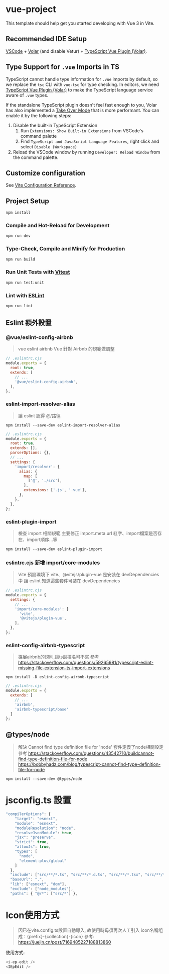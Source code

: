 # vue-project

This template should help get you started developing with Vue 3 in Vite.

## Recommended IDE Setup

[VSCode](https://code.visualstudio.com/) + [Volar](https://marketplace.visualstudio.com/items?itemName=Vue.volar) (and disable Vetur) + [TypeScript Vue Plugin (Volar)](https://marketplace.visualstudio.com/items?itemName=Vue.vscode-typescript-vue-plugin).

## Type Support for `.vue` Imports in TS

TypeScript cannot handle type information for `.vue` imports by default, so we replace the `tsc` CLI with `vue-tsc` for type checking. In editors, we need [TypeScript Vue Plugin (Volar)](https://marketplace.visualstudio.com/items?itemName=Vue.vscode-typescript-vue-plugin) to make the TypeScript language service aware of `.vue` types.

If the standalone TypeScript plugin doesn't feel fast enough to you, Volar has also implemented a [Take Over Mode](https://github.com/johnsoncodehk/volar/discussions/471#discussioncomment-1361669) that is more performant. You can enable it by the following steps:

1. Disable the built-in TypeScript Extension
    1) Run `Extensions: Show Built-in Extensions` from VSCode's command palette
    2) Find `TypeScript and JavaScript Language Features`, right click and select `Disable (Workspace)`
2. Reload the VSCode window by running `Developer: Reload Window` from the command palette.

## Customize configuration

See [Vite Configuration Reference](https://vitejs.dev/config/).

## Project Setup

```sh
npm install
```

### Compile and Hot-Reload for Development

```sh
npm run dev
```

### Type-Check, Compile and Minify for Production

```sh
npm run build
```

### Run Unit Tests with [Vitest](https://vitest.dev/)

```sh
npm run test:unit
```

### Lint with [ESLint](https://eslint.org/)

```sh
npm run lint
```

## Eslint 額外設置
### @vue/eslint-config-airbnb
> vue eslint airbnb
> Vue 針對 Airbnb 的規範做調整

```js
// .eslintrc.cjs
module.exports = {
  root: true,
  extends: [
    // ...
    '@vue/eslint-config-airbnb',
  ],
};
```

### eslint-import-resolver-alias
> 讓 eslint 認得 @/路徑

```text
npm install --save-dev eslint-import-resolver-alias
```

```js
// .eslintrc.cjs
module.exports = {
  root: true,
  extends: [],
  parserOptions: {},
  // ...
  settings: {
    'import/resolver': {
      alias: {
        map: [
          ['@', './src'],
        ],
        extensions: ['.js', '.vue'],
      },
    },
  },
};
```

### eslint-plugin-import
> 檢查 import 相關規範
> 主要修正 import.meta.url 紅字、import檔案是否存在、import順序...等

```text
npm install --save-dev eslint-plugin-import
```

### eslintrc.cjs 新增 import/core-modules
> Vite 預設環境下 vite、@vitejs/plugin-vue
> 是安裝在 devDependencies 中
> 讓 eslint 知道這些套件可裝在 devDependencies

```js
// .eslintrc.cjs
module.exports = {
  settings: {
    // ...
    'import/core-modules': [
      'vite',
      '@vitejs/plugin-vue',
    ],
  },
};
```

### eslint-config-airbnb-typescript
> 擴展airbnb的規則,讓ts副檔名可不寫
> 參考
> https://stackoverflow.com/questions/59265981/typescript-eslint-missing-file-extension-ts-import-extensions

```text
npm install -D eslint-config-airbnb-typescript
```

```js
// .eslintrc.cjs
module.exports = {
  extends: [
    // ...
    'airbnb',
    'airbnb-typescript/base'
  ]
};
```

## @types/node
> 解決 Cannot find type definition file for 'node'
> 套件定義了node相關設定
> 參考
> https://stackoverflow.com/questions/43542710/buildcannot-find-type-definition-file-for-node
> https://bobbyhadz.com/blog/typescript-cannot-find-type-definition-file-for-node

```text
npm install --save-dev @types/node
```

# jsconfig.ts 設置
```typescript
"compilerOptions": {
    "target": "esnext",
    "module": "esnext",
    "moduleResolution": "node",
    "resolveJsonModule": true,
    "jsx": "preserve",
    "strict": true,
    "allowJs": true,
    "types": [
      "node",
      "element-plus/global"
    ]
  },
  "include": ["src/**/*.ts", "src/**/*.d.ts", "src/**/*.tsx", "src/**/*.vue"],
  "baseUrl": ".",
  "lib": ["esnext", "dom"],
  "exclude": ["node_modules"],
  "paths": { "@/*": ["src/*"] },
```

# Icon使用方式
> 因已在vite.config.ts設置自動導入,
> 故使用時毋須再次人工引入
> icon名稱组成：{prefix}-{collection}-{icon}
> 參考: https://juejin.cn/post/7169485227188813860

使用方式:
```javascript
<i-ep-edit />
<IEpEdit />
```
